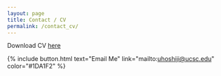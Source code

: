 ```yaml
---
layout: page
title: Contact / CV
permalink: /contact_cv/
---
```



Download CV [here](http://{{site.url}}/assets/Umihiko_Hoshijima_cv.pdf)

{% include button.html text="Email Me" link="mailto:uhoshiji@ucsc.edu" color="#1DA1F2" %}

